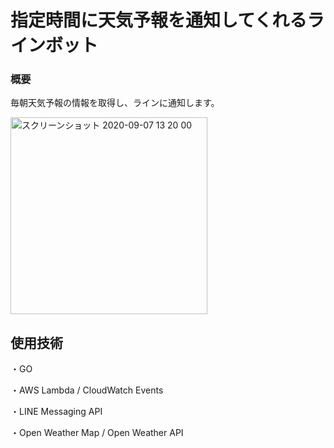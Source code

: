 # 指定時間に天気予報を通知してくれるラインボット


### 概要
毎朝天気予報の情報を取得し、ラインに通知します。

<img width="315" alt="スクリーンショット 2020-09-07 13 20 00" src="https://user-images.githubusercontent.com/56911904/92421434-77d35500-f1b3-11ea-90fc-4fd2e1946e7c.png">


## 使用技術
・GO

・AWS Lambda / CloudWatch Events

・LINE Messaging API

・Open Weather Map / Open Weather API

